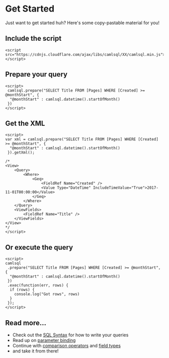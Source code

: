 # Get Started

Just want to get started huh? Here's some copy-pastable material for you!

## Include the script

```
<script src="https://cdnjs.cloudflare.com/ajax/libs/camlsql/XX/camlsql.min.js"></script>
```

## Prepare your query

```
<script>
 camlsql.prepare("SELECT Title FROM [Pages] WHERE [Created] >= @monthStart", {
  "@monthStart" : camlsql.datetime().startOfMonth()
 }) 
</script>
```

## Get the XML

```
<script>
var xml = camlsql.prepare("SELECT Title FROM [Pages] WHERE [Created] >= @monthStart", {
  "@monthStart" : camlsql.datetime().startOfMonth()
 }).getXml();

/*
<View>
    <Query>
        <Where>
            <Geq>
                <FieldRef Name="Created" />
                <Value Type="DateTime" IncludeTimeValue="True">2017-11-01T00:00:00</Value>
            </Geq>
        </Where>
    </Query>
    <ViewFields>
        <FieldRef Name="Title" />
    </ViewFields>
</View>
*/
</script>

```

## Or execute the query

```
<script>
camlsql
 .prepare("SELECT Title FROM [Pages] WHERE [Created] >= @monthStart", {
  "@monthStart" : camlsql.datetime().startOfMonth()
 })
 .exec(function(err, rows) {
  if (rows) {
 	console.log("Got rows", rows)
  }
 });
</script>

```

## Read more...

- Check out the [SQL Syntax](sql.md#sql-syntax) for how to write your queries
- Read up on [parameter binding](parameters.md#bind-parameters)
- Continue with [comparison operators](comparison.md#comparison) and [field types](field-types.md#types)
- and take it from there!